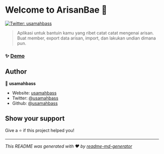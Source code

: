 # Welcome to ArisanBae 👋

[![Twitter: usamahbass](https://img.shields.io/twitter/follow/usamahbass.svg?style=social)](https://twitter.com/usamahbass)

> Aplikasi untuk bantuin kamu yang ribet catat catat mengenai arisan. Buat member, export data arisan, import, dan lakukan undian dimana pun.

### ✨ [Demo](https://arisanbae.vercel.app)

## Author

👤 **usamahbass**

- Website: [usamahbass](https://usamahbass.vercel.app)
- Twitter: [@usamahbass](https://twitter.com/usamahbass)
- Github: [@usamahbass](https://github.com/usamahbass)

## Show your support

Give a ⭐️ if this project helped you!

---

_This README was generated with ❤️ by [readme-md-generator](https://github.com/kefranabg/readme-md-generator)_
